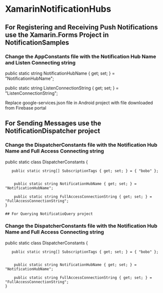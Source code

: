 # XamarinNotificationHubs

## For Registering and Receiving Push Notifications use the Xamarin.Forms Project in NotificationSamples

### Change the AppConstants file with the Notification Hub Name and Listen Connecting string

 public static string NotificationHubName { get; set; } = "NotificationHubName";

 public static string ListenConnectionString { get; set; } = "ListenConnectionString";

Replace google-services.json file in Android project with file downloaded from Firebase portal


## For Sending Messages use the NotificationDispatcher project

### Change the DispatcherConstants file with the Notification Hub Name and Full Access Connecting string

 public static class DispatcherConstants
    {

       public static string[] SubscriptionTags { get; set; } = { "bobo" };

 
        public static string NotificationHubName { get; set; } = "NotificationHubName";

        public static string FullAccessConnectionString { get; set; } = "FullAccessConnectionString";
    }
    
    ## For Querying NotificatioQuery project

### Change the DispatcherConstants file with the Notification Hub Name and Full Access Connecting string

 public static class DispatcherConstants
    {

       public static string[] SubscriptionTags { get; set; } = { "bobo" };

 
        public static string NotificationHubName { get; set; } = "NotificationHubName";

        public static string FullAccessConnectionString { get; set; } = "FullAccessConnectionString";
    }
